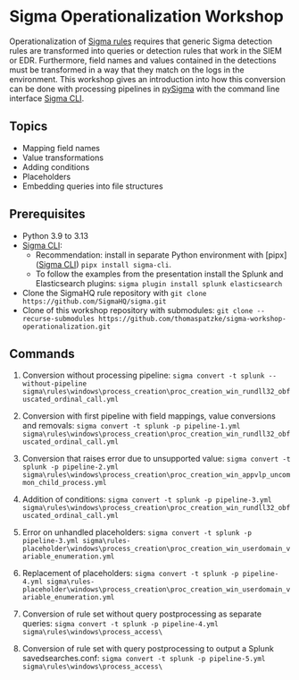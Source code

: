 # Sigma Operationalization Workshop

Operationalization of [Sigma rules](https://sigmahq.io/) requires that generic Sigma detection rules are transformed
into queries or detection rules that work in the SIEM or EDR. Furthermore, field names and values contained in the
detections must be transformed in a way that they match on the logs in the environment. This workshop gives an introduction
into how this conversion can be done with processing pipelines in [pySigma](https://github.com/SigmaHQ/pySigma) with the
command line interface [Sigma CLI](https://github.com/SigmaHQ/sigma-cli).

##  Topics

* Mapping field names
* Value transformations
* Adding conditions
* Placeholders
* Embedding queries into file structures

## Prerequisites

* Python 3.9 to 3.13
* [Sigma CLI](https://github.com/SigmaHQ/sigma-cli):
  * Recommendation: install in separate Python environment with [pipx]([Sigma CLI](https://github.com/SigmaHQ/sigma-cli)) `pipx install sigma-cli`.
  * To follow the examples from the presentation install the Splunk and Elasticsearch plugins: `sigma plugin install splunk elasticsearch`
* Clone the SigmaHQ rule repository with `git clone https://github.com/SigmaHQ/sigma.git`
* Clone of this workshop repository with submodules: `git clone --recurse-submodules https://github.com/thomaspatzke/sigma-workshop-operationalization.git`

## Commands

1. Conversion without processing pipeline: `sigma convert -t splunk --without-pipeline sigma\rules\windows\process_creation\proc_creation_win_rundll32_obfuscated_ordinal_call.yml`

2. Conversion with first pipeline with field mappings, value conversions and removals: `sigma convert -t splunk -p pipeline-1.yml sigma\rules\windows\process_creation\proc_creation_win_rundll32_obfuscated_ordinal_call.yml`

3. Conversion that raises error due to unsupported value: `sigma convert -t splunk -p pipeline-2.yml sigma\rules\windows\process_creation\proc_creation_win_appvlp_uncommon_child_process.yml`

4. Addition of conditions: `sigma convert -t splunk -p pipeline-3.yml sigma\rules\windows\process_creation\proc_creation_win_rundll32_obfuscated_ordinal_call.yml`

5. Error on unhandled placeholders: `sigma convert -t splunk -p pipeline-3.yml sigma\rules-placeholder\windows\process_creation\proc_creation_win_userdomain_variable_enumeration.yml`

6. Replacement of placeholders: `sigma convert -t splunk -p pipeline-4.yml sigma\rules-placeholder\windows\process_creation\proc_creation_win_userdomain_variable_enumeration.yml`

7. Conversion of rule set without query postprocessing as separate queries: `sigma convert -t splunk -p pipeline-4.yml sigma\rules\windows\process_access\`

8. Conversion of rule set with query postprocessing to output a Splunk savedsearches.conf: `sigma convert -t splunk -p pipeline-5.yml sigma\rules\windows\process_access\`